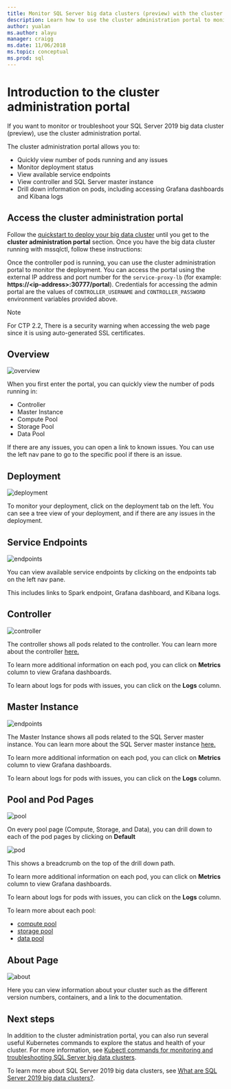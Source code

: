 ```yaml
---
title: Monitor SQL Server big data clusters (preview) with the cluster administration portal | Microsoft Docs
description: Learn how to use the cluster administration portal to monitor SQL Server 2019 big data clusters (preview).
author: yualan
ms.author: alayu
manager: craigg
ms.date: 11/06/2018
ms.topic: conceptual
ms.prod: sql
---
```


# Introduction to the cluster administration portal

If you want to monitor or troubleshoot your SQL Server 2019 big data cluster (preview), use the cluster administration portal.

The cluster administration portal allows you to:
- Quickly view number of pods running and any issues
- Monitor deployment status
- View available service endpoints
- View controller and SQL Server master instance
- Drill down information on pods, including accessing Grafana dashboards and Kibana logs

## Access the cluster administration portal

Follow the [quickstart to deploy your big data cluster](quickstart-big-data-cluster-deploy.md) until you get to the **cluster administration portal** section. Once you have the big data cluster running with mssqlctl, follow these instructions:

Once the controller pod is running, you can use the cluster administration portal to monitor the deployment. You can access the portal using the external IP address and port number for the `service-proxy-lb` (for example: **https://\<ip-address\>:30777/portal**). Credentials for accessing the admin portal are the values of `CONTROLLER_USERNAME` and `CONTROLLER_PASSWORD` environment variables provided above.

> [!NOTE]
> For CTP 2.2, There is a security warning when accessing the web page since it is using auto-generated SSL certificates.

## Overview

![overview](./media/cluster-admin-portal/portal-overview.png)

When you first enter the portal, you can quickly view the number of pods running in:
- Controller
- Master Instance
- Compute Pool
- Storage Pool
- Data Pool

If there are any issues, you can open a link to known issues. You can use the left nav pane to go to the specific pool if there is an issue.

## Deployment

![deployment](./media/cluster-admin-portal/portal-deployment.png)

To monitor your deployment, click on the deployment tab on the left. You can see a tree view of your deployment, and if there are any issues in the deployment.

## Service Endpoints

![endpoints](./media/cluster-admin-portal/portal-endpoints.png)

You can view available service endpoints by clicking on the endpoints tab on the left nav pane.

This includes links to Spark endpoint, Grafana dashboard, and Kibana logs.

## Controller

![controller](./media/cluster-admin-portal/portal-controller.png)

The controller shows all pods related to the controller. You can learn more about the controller [here.](concept-controller.md)

To learn more additional information on each pod, you can click on **Metrics** column to view Grafana dashboards.

To learn about logs for pods with issues, you can click on the **Logs** column.

## Master Instance

![endpoints](./media/cluster-admin-portal/portal-master.png)

The Master Instance shows all pods related to the SQL Server master instance. You can learn more about the SQL Server master instance [here.](concept-master-instance.md)

To learn more additional information on each pod, you can click on **Metrics** column to view Grafana dashboards.

To learn about logs for pods with issues, you can click on the **Logs** column.

## Pool and Pod Pages

![pool](./media/cluster-admin-portal/portal-data-pool.png)

On every pool page (Compute, Storage, and Data), you can drill down to each of the pod pages by clicking on **Default**

![pod](./media/cluster-admin-portal/portal-data-default-pool.png)

This shows a breadcrumb on the top of the drill down path.

To learn more additional information on each pod, you can click on **Metrics** column to view Grafana dashboards.

To learn about logs for pods with issues, you can click on the **Logs** column.

To learn more about each pool:
- [compute pool](concept-compute-pool.md)
- [storage pool](concept-storage-pool.md)
- [data pool](concept-data-pool.md)

## About Page

![about](./media/cluster-admin-portal/portal-about.png)

Here you can view information about your cluster such as the different version numbers, containers, and a link to the documentation.

## Next steps

In addition to the cluster administration portal, you can also run several useful Kubernetes commands to explore the status and health of your cluster. For more information, see [Kubectl commands for monitoring and troubleshooting SQL Server big data clusters](cluster-troubleshooting-commands.md).

To learn more about SQL Server 2019 big data clusters, see [What are SQL Server 2019 big data clusters?](big-data-cluster-overview.md).
